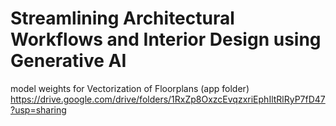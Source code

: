 # Streamlining Architectural Workflows and Interior Design using Generative AI

model weights for Vectorization of Floorplans (app folder)
https://drive.google.com/drive/folders/1RxZp8OxzcEvqzxriEphIltRlRyP7fD47?usp=sharing
